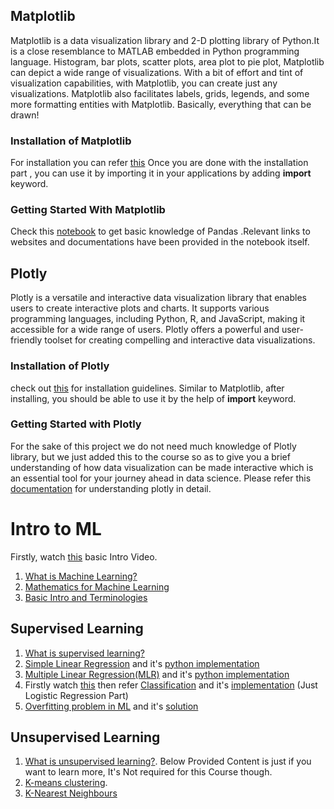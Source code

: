 ## Matplotlib
Matplotlib is a data visualization library and 2-D plotting library of Python.It is a close resemblance to MATLAB embedded in Python programming language.
Histogram, bar plots, scatter plots, area plot to pie plot, Matplotlib can depict a wide range of visualizations. With a bit of effort and tint of visualization capabilities, with Matplotlib, you can create just any visualizations.
Matplotlib also facilitates labels, grids, legends, and some more formatting entities with Matplotlib. Basically, everything that can be drawn!

### Installation of Matplotlib
For installation you can refer [this](https://www.w3schools.com/python/matplotlib_getting_started.asp)
Once you are done with the installation part , you can use it by importing it in your applications by adding **import** keyword.

### Getting Started With Matplotlib

Check this [notebook](https://github.com/Amish462004/Blackoptions-price/blob/main/Week%202%20Content/Matplotlib.ipynb) to get basic knowledge of Pandas .Relevant links to websites and documentations have been provided in the notebook itself.

## Plotly
Plotly is a versatile and interactive data visualization library that enables users to create interactive plots and charts. It supports various programming languages, including Python, R, and JavaScript, making it accessible for a wide range of users. Plotly offers a powerful and user-friendly toolset for creating compelling and interactive data visualizations. 

### Installation of Plotly
check out [this](https://www.geeksforgeeks.org/python-plotly-tutorial/#Installation) for installation guidelines.
Similar to Matplotlib, after installing, you should be able to use it by the help of **import** keyword.

### Getting Started with Plotly
For the sake of this project we do not need much knowledge of Plotly library, but we just added this to the course so as to give you a brief understanding of how data visualization can be made interactive which is an essential tool for your journey ahead in data science.
Please refer this [documentation](https://www.kaggle.com/code/kanncaa1/plotly-tutorial-for-beginners) for understanding plotly in detail.

# Intro to ML

Firstly, watch [this](https://www.youtube.com/watch?v=-DEL6SVRPw0) basic Intro Video.
1. [What is Machine Learning?](https://www.edureka.co/blog/what-is-machine-learning/)
2. [Mathematics for Machine Learning](https://www.edureka.co/blog/mathematics-for-machine-learning/)
3. [Basic Intro and Terminologies](https://www.edureka.co/blog/introduction-to-machine-learning/)

## Supervised Learning
1. [What is supervised learning?](https://www.edureka.co/blog/supervised-learning/)
2. [Simple Linear Regression](https://www.analyticsvidhya.com/blog/2021/10/everything-you-need-to-know-about-linear-regression/) and it's [python implementation](https://edureka.co/blog/linear-regression-for-machine-learning/#example)
3. [Multiple Linear Regression(MLR)](https://www.analyticsvidhya.com/blog/2021/05/multiple-linear-regression-using-python-and-scikit-learn/) and it's [python implementation](https://www.kaggle.com/code/emineyetm/multiple-linear-regression-in-python)
4. Firstly watch [this](https://www.youtube.com/watch?v=yIYKR4sgzI8) then refer [Classification](https://www.edureka.co/blog/classification-algorithms/) and it's [implementation](https://www.edureka.co/blog/classification-in-machine-learning/) (Just Logistic Regression Part)
6. [Overfitting problem in ML](https://www.edureka.co/blog/overfitting-in-machine-learning/) and it's [solution](https://www.edureka.co/blog/regularization-in-machine-learning/)

## Unsupervised Learning
1. [What is unsupervised learning?](https://www.edureka.co/blog/unsupervised-learning/).
Below Provided Content is just if you want to learn more, It's Not required for this Course though.
2. [K-means clustering](https://www.edureka.co/blog/k-means-clustering-algorithm/).
3. [K-Nearest Neighbours](https://www.edureka.co/blog/k-nearest-neighbors-algorithm/)
